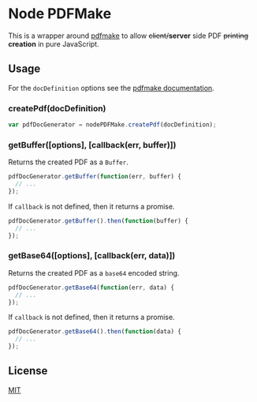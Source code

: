 # Node PDFMake

This is a wrapper around [pdfmake](https://github.com/bpampuch/pdfmake) to allow
~~client/~~**server** side PDF ~~printing~~ **creation** in pure JavaScript.

## Usage

For the `docDefinition` options see the [pdfmake documentation](https://github.com/bpampuch/pdfmake#document-definition-object).

### createPdf(docDefinition)

```js
var pdfDocGenerator = nodePDFMake.createPdf(docDefinition);
```

### getBuffer([options], [callback(err, buffer)])

Returns the created PDF as a `Buffer`.

```js
pdfDocGenerator.getBuffer(function(err, buffer) {
  // ...
});
```

If `callback` is not defined, then it returns a promise.

```js
pdfDocGenerator.getBuffer().then(function(buffer) {
  // ...
});
```

### getBase64([options], [callback(err, data)])

Returns the created PDF as a `base64` encoded string.

```js
pdfDocGenerator.getBase64(function(err, data) {
  // ...
});
```

If `callback` is not defined, then it returns a promise.

```js
pdfDocGenerator.getBase64().then(function(data) {
  // ...
});
```

## License

[MIT](https://github.com/Zenkit/node-pdfmake/blob/master/LICENSE)
